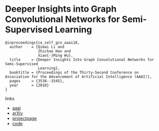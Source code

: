 # Deeper Insights into Graph Convolutional Networks for Semi-Supervised Learning

```
@inproceedings{co_self_gcn_aaai18,
  author    = {Qimai Li and
               Zhichao Han and
               Xiao{-}Ming Wu},
  title     = {Deeper Insights Into Graph Convolutional Networks for Semi-Supervised
               Learning},
  booktitle = {Proceedings of the Thirty-Second Conference on Association for the Advancement of Artificial Intelligence (AAAI)},
  pages     = {3538--3545},
  year      = {2018}
}
```

links

- [aaai](https://www.aaai.org/ocs/index.php/AAAI/AAAI18/paper/view/16098)
- [arXiv](https://arxiv.org/abs/1801.07606)
- [projectpage](https://liqimai.github.io/blog/AAAI-18/)
- [code](https://github.com/liqimai/gcn/tree/AAAI-18/)
